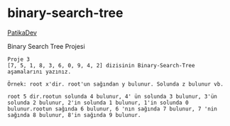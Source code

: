 # binary-search-tree
<html>
<body>

<a href="https://app.patika.dev/onboarding">PatikaDev</a>
  
  
Binary Search Tree Projesi
  
  ```
  Proje 3
[7, 5, 1, 8, 3, 6, 0, 9, 4, 2] dizisinin Binary-Search-Tree aşamalarını yazınız.

Örnek: root x'dir. root'un sağından y bulunur. Solunda z bulunur vb.

```
  
  ```
  root 5 dir.rootun solunda 4 bulunur, 4' ün solunda 3 bulunur, 3'ün solunda 2 bulunur, 2'in solunda 1 bulunur, 1'in solunda 0 bulunur.rootun sağında 6 bulunur, 6 'nın sağında 7 bulunur, 7 'nin sağında 8 bulunur, 8'in sağında 9 bulunur.
  ```
